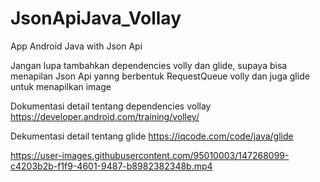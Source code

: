 # JsonApiJava_Vollay
App Android Java with Json Api

Jangan lupa tambahkan dependencies volly dan glide, supaya bisa menapilan Json Api yanng berbentuk RequestQueue volly dan juga glide untuk menapilkan image


Dokumentasi detail tentang dependencies vollay https://developer.android.com/training/volley/

Dekumentasi detail tentang glide https://iqcode.com/code/java/glide

https://user-images.githubusercontent.com/95010003/147268099-c4203b2b-f1f9-4601-9487-b8982382348b.mp4

